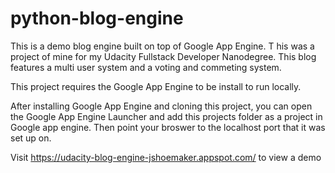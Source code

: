 # python-blog-engine

This is a demo blog engine built on top of Google App Engine. T
his was a project of mine for my Udacity Fullstack Developer Nanodegree. 
This blog features a multi user system and a voting and commeting system.

This project requires the Google App Engine to be install to run locally.

After installing Google App Engine and cloning this project, you can 
open the Google App Engine Launcher and add this projects folder as a 
project in Google app engine. Then point your broswer to the localhost 
port that it was set up on.

Visit https://udacity-blog-engine-jshoemaker.appspot.com/ to view a demo